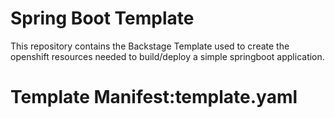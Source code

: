 # Spring Boot Template
This repository contains the Backstage Template used to create the openshift resources needed to build/deploy a simple springboot application.

# Template Manifest:template.yaml

